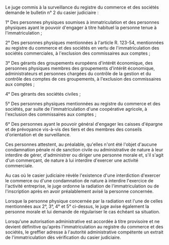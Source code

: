 Le juge commis à la surveillance du registre du commerce et des sociétés demande le bulletin n° 2 du casier judiciaire :

1° Des personnes physiques soumises à immatriculation et des personnes physiques ayant le pouvoir d'engager à titre habituel la personne tenue à l'immatriculation ;

2° Des personnes physiques mentionnées à l'article R. 123-54, mentionnées au registre du commerce et des sociétés en vertu de l'immatriculation des sociétés commerciales, à l'exclusion des commissaires aux comptes ;

3° Des gérants des groupements européens d'intérêt économique, des personnes physiques membres des groupements d'intérêt économique, administrateurs et personnes chargées du contrôle de la gestion et du contrôle des comptes de ces groupements, à l'exclusion des commissaires aux comptes ;

4° Des gérants des sociétés civiles ;

5° Des personnes physiques mentionnées au registre du commerce et des sociétés, par suite de l'immatriculation d'une coopérative agricole, à l'exclusion des commissaires aux comptes ;

6° Des personnes ayant le pouvoir général d'engager les caisses d'épargne et de prévoyance vis-à-vis des tiers et des membres des conseils d'orientation et de surveillance.

Ces personnes attestent, au préalable, qu'elles n'ont été l'objet d'aucune condamnation pénale ni de sanction civile ou administrative de nature à leur interdire de gérer, d'administrer ou diriger une personne morale et, s'il s'agit d'un commerçant, de nature à lui interdire d'exercer une activité commerciale.

Au cas où le casier judiciaire révèle l'existence d'une interdiction d'exercer le commerce ou d'une condamnation de nature à interdire l'exercice de l'activité entreprise, le juge ordonne la radiation de l'immatriculation ou de l'inscription après en avoir préalablement avisé la personne concernée.

Lorsque la personne physique concernée par la radiation est l'une de celles mentionnées aux 2°, 3°, 4° et 5° ci-dessus, le juge avise également la personne morale et lui demande de régulariser le cas échéant sa situation.

Lorsqu'une autorisation administrative est accordée à titre provisoire et ne devient définitive qu'après l'immatriculation au registre du commerce et des sociétés, le greffier adresse à l'autorité administrative compétente un extrait de l'immatriculation dès vérification du casier judiciaire.
